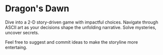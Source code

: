 # Dragon's Dawn

Dive into a 2-D story-driven game with impactful choices. Navigate through ASCII art as your decisions shape the unfolding narrative. Solve mysteries, uncover secrets.

Feel free to suggest and commit ideas to make the storyline more entertaing. 
